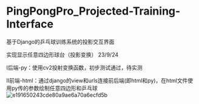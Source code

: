 # PingPongPro_Projected-Training-Interface
基于Django的乒乓球训练系统的投影交互界面

实现显示任意四边形球台（投影变换）   23/9/24

Ⅰ后端-py：使用cv2投射变换函数，初步测试通过，待实测

Ⅱ前端-html：通过django的view和urls连接前后端(即html和py)，在html文件使用py传的参数绘制任意四边形和乒乓球
![e191650243cde80a9ae6a70a6ecfd5b](https://github.com/dufan-py/PingPongPro_Projected-Training-Interface/assets/53752434/5307b23a-9890-4c20-a67b-11e45dbdbc06)
